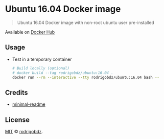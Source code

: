 # Ubuntu 16.04 Docker image

> Ubuntu 16.04 Docker image with non-root ubuntu user pre-installed

Available on [Docker Hub](https://hub.docker.com/r/rodrigobdz/non_root_ubuntu_16.04)

## Usage

- Test in a temporary container

  ```sh
  # Build locally (optional)
  # docker build --tag rodrigobdz/ubuntu:16.04 .
  docker run --rm --interactive --tty rodrigobdz/ubuntu:16.04 bash --login
  ```

## Credits

- [minimal-readme](https://github.com/rodrigobdz/minimal-readme)

## License

[MIT](LICENSE) © [rodrigobdz](https://rodrigobdz.github.io/).
